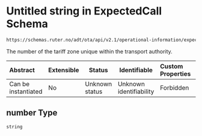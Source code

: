 # Untitled string in ExpectedCall Schema

```txt
https://schemas.ruter.no/adt/ota/api/v2.1/operational-information/expected-call.json#/definitions/tariffZoneInfo/properties/number
```

The number of the tariff zone unique within the transport authority.


| Abstract            | Extensible | Status         | Identifiable            | Custom Properties | Additional Properties | Access Restrictions | Defined In                                                                                             |
| :------------------ | ---------- | -------------- | ----------------------- | :---------------- | --------------------- | ------------------- | ------------------------------------------------------------------------------------------------------ |
| Can be instantiated | No         | Unknown status | Unknown identifiability | Forbidden         | Allowed               | none                | [expected-call.json\*](../../schema/operational-information/expected-call.json "open original schema") |

## number Type

`string`
